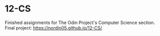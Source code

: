 # 12-CS

Finished assignments for The Odin Project's Computer Science section.
Final project: https://nordin05.github.io/12-CS/
